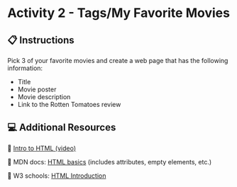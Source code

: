 # Activity 2 - Tags/My Favorite Movies

## 📋 Instructions

Pick 3 of your favorite movies and create a web page that has the following information:
- Title
- Movie poster
- Movie description
- Link to the Rotten Tomatoes review

## 💻 Additional Resources

💫 [Intro to HTML (video)](https://www.youtube.com/watch?v=Hjl6gbg9kmk)

💫 MDN docs: [HTML basics](https://developer.mozilla.org/en-US/docs/Learn/Getting_started_with_the_web/HTML_basics) (includes attributes, empty elements, etc.)

💫 W3 schools: [HTML Introduction](https://www.w3schools.com/html/html_intro.asp)